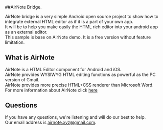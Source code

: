 ##AirNote Bridge.

AirNote bridge is a very simple Android open source project to show how to integrate external HTML editor as if it is a part of your own app.<br>
It will be to help you make easily the HTML rich editor into your android app as an external editor.<br>
This sample is base on AirNote demo. It is a free version without feature limitation.<br>

## What is AirNote
AirNote is a HTML Editor component for Android and iOS.<br>
AirNote provides WYSIWYG HTML editing functions as powerful as the PC version of Gmail.<br>
AirNote provides more precise HTML+CSS renderer than Microsoft Word.<br>
For more information about AirNote click [here](http://airnote.github.io)

## Questions
If you have any questions, we're listening and will do our best to help.<br>
Our email address is [airnote.xyz@gmail.com](mailto://airnote.xyz@gmail.com).
